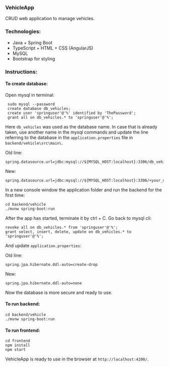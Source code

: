 ### VehicleApp
CRUD web application to manage vehicles.

### Technologies:
- Java + Spring Boot
- TypeScript + HTML + CSS (AngularJS)
- MySQL
- Bootstrap for styling

### Instructions:

#### To create database:
Open mysql in terminal:
```
 sudo mysql --password
 create database db_vehicles;
 create user 'springuser'@'%' identified by 'ThePassword';
 grant all on db_vehicles.* to 'springuser'@'%';
```
Here `db_vehicles` was used as the database name. In case that is already taken, use another name in the mysql commands and update the line referring to the database in the `application.properties` file in `backend/vehicle\src\main\`.

Old line:
```
spring.datasource.url=jdbc:mysql://${MYSQL_HOST:localhost}:3306/db_vehicles
```
New:
```
spring.datasource.url=jdbc:mysql://${MYSQL_HOST:localhost}:3306/<your_database_name>
```

In a new console window the application folder and run the backend for the first time:
```
cd backend/vehicle
./mvnw spring-boot:run
```
After the app has started, terminate it by ctrl + C. Go back to mysql cli:
```
revoke all on db_vehicles.* from 'springuser'@'%';
grant select, insert, delete, update on db_vehicles.* to 'springuser'@'%';
```
And update `application.properties`:

Old line:
```
spring.jpa.hibernate.ddl-auto=create-drop
```
New:
```
spring.jpa.hibernate.ddl-auto=none
```
Now the database is more secure and ready to use.


#### To run backend:
```
cd backend/vehicle
./mvnw spring-boot:run
```

#### To run frontend:
```
cd frontend
npm install
npm start
```
VehicleApp is ready to use in the browser at `http://localhost:4200/`.
